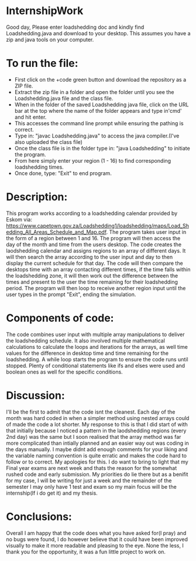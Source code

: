 # InternshipWork
Good day, Please enter loadshedding doc and kindly find Loadshedding.java and download to your desktop. This assumes you have a zip and java tools on your computer.

# To run the file:
* First click on the +code green button and download the repository as a ZIP file.
* Extract the zip file in a folder and open the folder until you see the Loadshedding.java file and the class file.
* When in the folder of the saved Loadshedding java file, click on the URL bar at the top where the name of the folder appears and type in'cmd' and hit enter.
* This accesses the command line prompt while ensuring the pathing is correct.
* Type in: "javac Loadshedding.java" to access the java compiler.(I've also uploaded the class file)
* Once the class file is in the folder type in: "java Loadshedding" to initiate the program.
* From here simply enter your region (1 - 16) to find corresponding loadshedding times.
* Once done, type: "Exit" to end program.

# Description:
This program works according to a loadshedding calendar provided by Eskom via: https://www.capetown.gov.za/Loadshedding1/loadshedding/maps/Load_Shedding_All_Areas_Schedule_and_Map.pdf. 
The program takes user input in the form of a region between 1 and 16. The program will then access the day of the month and time from the users desktop.
The code creates the laodshedding calendar and assigns regions to an array of different days.
It will then search the array according to the user input and day to then display the current schedule for that day.
The code will then compare the desktops time with an array contacting different times, if the time falls within the loadshedding zone, it will then work out the difference between the times and present to the user the time remaining for their loadshedding period.
The program will then loop to receive another region input until the user types in the prompt "Exit", ending the simulation.

# Components of code:
The code combines user input with multiple array manipulations to deliver the loadshedding schedule. It also involved multiple mathematical calculations to calculate the loops and iterations for the arrays, as well time values for the difference in desktop time and time remaining for the loadshedding. A while loop starts the program to ensure the code runs until stopped. Plenty of conditional statements like ifs and elses were used and boolean ones as well for the specific conditions.

# Discussion:
I'll be the first to admit that the code isnt the cleanest. Each day of the month was hard coded in when a simpler method using nested arrays could of made the code a lot shorter. My response to this is that I did start of with that initially because I noticed a pattern in the laodshedding regions (every 2nd day) was the same but I soon realised that the array method was far more complicated than intially planned and an easier way out was coding in the days manually. I maybe didnt add enough comments for your liking and the variable naming convention is quite erratic and makes the code hard to follow or to correct. My apologies for this. I do want to bring to light that my Final year exams are next week and thats the reason for the somewhat rushed code and early submission. My priorities do lie there but as a benifit for my case, I will be writing for just a week and the remainder of the semester I may only have 1 test and exam so my main focus will be the internship(If i do get it) and my thesis.

# Conclusions:
Overall I am happy that the code does what you have asked for(I pray) and no bugs were found, I do however believe that it could have been improved visually to make it more readable and pleasing to the eye. None the less, I thank you for the opportunity, it was a fun little project to work on.
